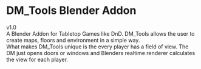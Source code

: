 # DM_Tools Blender Addon
v1.0 <br/>
A Blender Addon for Tabletop Games like DnD. DM_Tools allows the user to create maps, floors and environment in a simple way.  
What makes DM_Tools unique is the every player has a field of view. The DM just opens doors or windows and Blenders realtime renderer calculates the view for each player.

